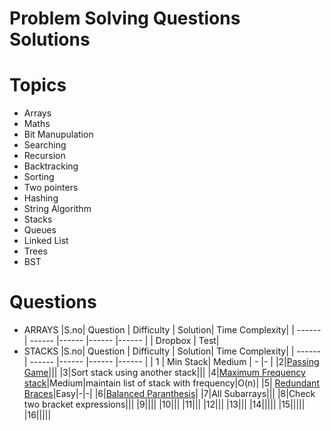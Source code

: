 # Problem Solving Questions Solutions
# Topics
-  Arrays
- Maths
- Bit Manupulation
- Searching
- Recursion
- Backtracking
- Sorting
- Two pointers
- Hashing
- String Algorithm
- Stacks
- Queues
- Linked List
- Trees
- BST

# Questions
- ARRAYS
    |S.no| Question | Difficulty | Solution| Time Complexity|
    | ------ | ------ |------ |------ |------ |
    | Dropbox | Test|
- STACKS
    |S.no| Question | Difficulty | Solution| Time Complexity|
    | ------ | ------ |------ |------ |------ |
    | 1 | Min Stack| Medium | - |- |
    |2|[Passing Game](https://github.com/Ashar786/ProblemSolving/blob/master/Stack/Stacks/PassingGame.java)|||
    |3|Sort stack using another stack|||
    |4|[Maximum Frequency stack](https://github.com/Ashar786/ProblemSolving/blob/master/Stack/Stacks/MaximumFrequencyStack.java)|Medium|maintain list of stack with frequency|O(n)|
    |5|	[Redundant Braces](https://github.com/Ashar786/ProblemSolving/blob/master/Stack/Stacks/RedundantBraces.java)|Easy|-|-|
    |6|[Balanced Paranthesis](https://github.com/Ashar786/ProblemSolving/blob/master/Stack/Stacks/BalancedParanthesis.java)|
    |7|All Subarrays|||
    |8|Check two bracket expressions|||
    |9||||
    |10|||
    |11|||
    |12|||
    |13|||
    |14|||||
    |15|||||
    |16|||||
